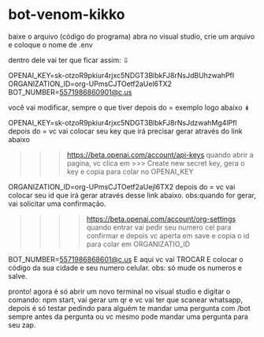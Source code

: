 # bot-venom-kikko
baixe o arquivo (código do programa)
abra no visual studio,
crie um arquivo e coloque o nome de  .env  

dentro dele vai ter que ficar assim:  ⇩

OPENAI_KEY=sk-otzoR9pkiur4rjxc5NDGT3BlbkFJ8rNsJdBUhzwahPfI
ORGANIZATION_ID=org-UPmsCJTOetf2aUel6TX2
BOT_NUMBER=5571986860901@c.us


você vai modificar, sempre o que tiver depois do =
exemplo logo abaixo ↡

OPENAI_KEY=sk-otzoR9pkiur4rjxc5NDGT3BlbkFJ8rNsJdzwahMg4lPfI
depois do = vc vai colocar seu key que irá precisar gerar através do link abaixo
>>> https://beta.openai.com/account/api-keys
quando abrir a pagina, vc clica em >>> Create new secret key, gera o key e copia para colar no OPENAI_KEY


ORGANIZATION_ID=org-UPmsCJTOetf2aUejl6TX2
depois do = vc vai colocar seu id que irá gerar através desse link abaixo. obs:quando for gerar, vai solicitar uma confirmação.
>>>> https://beta.openai.com/account/org-settings
quando entrar vai pedir seu numero cel para confirmar e depois vc aperta em save e copia o id para colar em ORGANIZATIO_ID



BOT_NUMBER=5571986868601@c.us  E aqui vc vai TROCAR E colocar o código da sua cidade e seu numero celular. obs: só mude os numeros e salve.

pronto! agora é só abrir um novo terminal no visual studio e digitar o comando: npm start, vai gerar um qr e vc vai ter que scanear
whatsapp, depois é só testar pedindo para alguém te mandar uma pergunta com /bot  sempre antes da pergunta ou vc mesmo pode mandar 
uma pergunta para seu zap.

